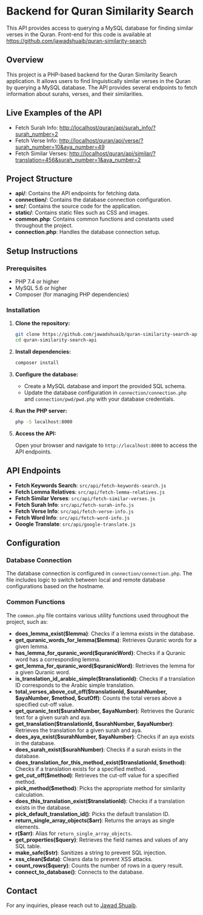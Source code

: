 # Backend for Quran Similarity Search

This API provides access to querying a MySQL database for finding similar verses in the Quran. Front-end for this code is available at https://github.com/jawadshuaib/quran-similarity-search

## Overview

This project is a PHP-based backend for the Quran Similarity Search application. It allows users to find linguistically similar verses in the Quran by querying a MySQL database. The API provides several endpoints to fetch information about surahs, verses, and their similarities.

## Live Examples of the API

- Fetch Surah Info: [http://localhost/quran/api/surah_info/?surah_number=2](http://localhost/quran/api/surah_info/?surah_number=2)
- Fetch Verse Info: [http://localhost/quran/api/verse/?surah_number=10&aya_number=49](http://localhost/quran/api/verse/?surah_number=10&aya_number=49)
- Fetch Similar Verses: [http://localhost/quran/api/similar/?translation=456&surah_number=1&aya_number=2](http://localhost/quran/api/similar/?translation=456&surah_number=1&aya_number=2)

## Project Structure

- **api/**: Contains the API endpoints for fetching data.
- **connection/**: Contains the database connection configuration.
- **src/**: Contains the source code for the application.
- **static/**: Contains static files such as CSS and images.
- **common.php**: Contains common functions and constants used throughout the project.
- **connection.php**: Handles the database connection setup.

## Setup Instructions

### Prerequisites

- PHP 7.4 or higher
- MySQL 5.6 or higher
- Composer (for managing PHP dependencies)

### Installation

1. **Clone the repository:**

   ```bash
   git clone https://github.com/jawadshuaib/quran-similarity-search-api.git
   cd quran-similarity-search-api
   ```

2. **Install dependencies:**

   ```bash
   composer install
   ```

3. **Configure the database:**

   - Create a MySQL database and import the provided SQL schema.
   - Update the database configuration in `connection/connection.php` and `connection/pwd/pwd.php` with your database credentials.

4. **Run the PHP server:**

   ```bash
   php -S localhost:8000
   ```

5. **Access the API:**

   Open your browser and navigate to `http://localhost:8000` to access the API endpoints.

## API Endpoints

- **Fetch Keywords Search**: `src/api/fetch-keywords-search.js`
- **Fetch Lemma Relatives**: `src/api/fetch-lemma-relatives.js`
- **Fetch Similar Verses**: `src/api/fetch-similar-verses.js`
- **Fetch Surah Info**: `src/api/fetch-surah-info.js`
- **Fetch Verse Info**: `src/api/fetch-verse-info.js`
- **Fetch Word Info**: `src/api/fetch-word-info.js`
- **Google Translate**: `src/api/google-translate.js`

## Configuration

### Database Connection

The database connection is configured in `connection/connection.php`. The file includes logic to switch between local and remote database configurations based on the hostname.

### Common Functions

The `common.php` file contains various utility functions used throughout the project, such as:

- **does_lemma_exist($lemma)**: Checks if a lemma exists in the database.
- **get_quranic_words_for_lemma($lemma)**: Retrieves Quranic words for a given lemma.
- **has_lemma_for_quranic_word($quranicWord)**: Checks if a Quranic word has a corresponding lemma.
- **get_lemma_for_quranic_word($quranicWord)**: Retrieves the lemma for a given Quranic word.
- **is_translation_id_arabic_simple($translationId)**: Checks if a translation ID corresponds to the Arabic simple translation.
- **total_verses_above_cut_off($translationId, $surahNumber, $ayaNumber, $method, $cutOff)**: Counts the total verses above a specified cut-off value.
- **get_quranic_text($surahNumber, $ayaNumber)**: Retrieves the Quranic text for a given surah and aya.
- **get_translation($translationId, $surahNumber, $ayaNumber)**: Retrieves the translation for a given surah and aya.
- **does_aya_exist($surahNumber, $ayaNumber)**: Checks if an aya exists in the database.
- **does_surah_exist($surahNumber)**: Checks if a surah exists in the database.
- **does_translation_for_this_method_exist($translationId, $method)**: Checks if a translation exists for a specified method.
- **get_cut_off($method)**: Retrieves the cut-off value for a specified method.
- **pick_method($method)**: Picks the appropriate method for similarity calculation.
- **does_this_translation_exist($translationId)**: Checks if a translation exists in the database.
- **pick_default_translation_id()**: Picks the default translation ID.
- **return_single_array_objects($arr)**: Returns the arrays as single elements.
- **r($arr)**: Alias for `return_single_array_objects`.
- **get_properties($query)**: Retrieves the field names and values of any SQL table.
- **make_safe($str)**: Sanitizes a string to prevent SQL injection.
- **xss_clean($data)**: Cleans data to prevent XSS attacks.
- **count_rows($query)**: Counts the number of rows in a query result.
- **connect_to_database()**: Connects to the database.

## Contact

For any inquiries, please reach out to [Jawad Shuaib](mailto:jawad.php@gmail.com).
